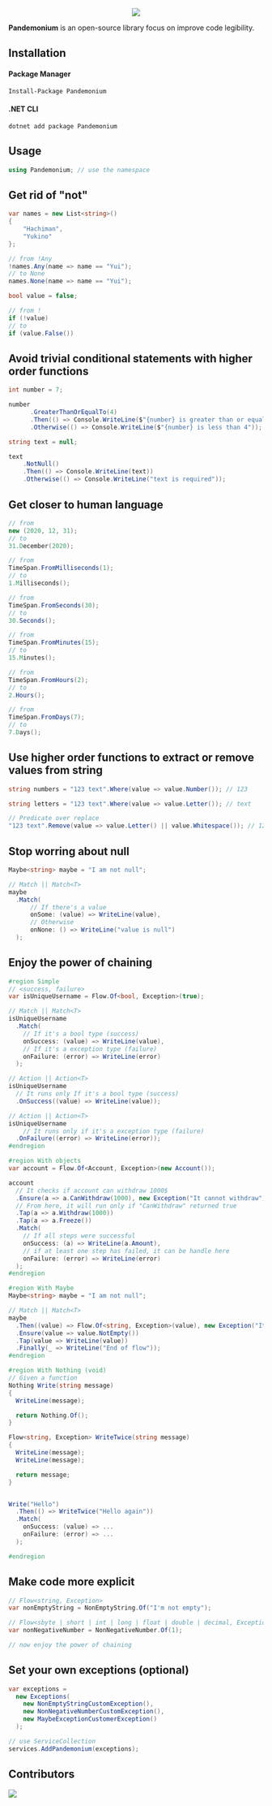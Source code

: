 <p align="center">
  <img src="./Resources/logo.png">
</p>

**Pandemonium** is an open-source library focus on improve code legibility.

## Installation

#### Package Manager   

	Install-Package Pandemonium

#### .NET CLI    
    dotnet add package Pandemonium

## Usage
```csharp
using Pandemonium; // use the namespace
```

## Get rid of "not"

```csharp
var names = new List<string>()
{
    "Hachiman",
    "Yukino"
};

// from !Any
!names.Any(name => name == "Yui");
// to None
names.None(name => name == "Yui");

bool value = false;

// from !
if (!value)
// to
if (value.False())
```

## Avoid trivial conditional statements with higher order functions

```csharp
int number = 7;

number
      .GreaterThanOrEqualTo(4)
      .Then(() => Console.WriteLine($"{number} is greater than or equal to 4")) // if
      .Otherwise(() => Console.WriteLine($"{number} is less than 4")); // else

string text = null;

text
    .NotNull()
    .Then(() => Console.WriteLine(text))
    .Otherwise(() => Console.WriteLine("text is required"));
```

## Get closer to human language

```csharp
// from
new (2020, 12, 31);
// to
31.December(2020);

// from 
TimeSpan.FromMilliseconds(1);
// to
1.Milliseconds();

// from
TimeSpan.FromSeconds(30);
// to
30.Seconds();

// from
TimeSpan.FromMinutes(15);
// to
15.Minutes();

// from
TimeSpan.FromHours(2);
// to
2.Hours();

// from
TimeSpan.FromDays(7);
// to
7.Days();
```

## Use higher order functions to extract or remove values from string

```csharp
string numbers = "123 text".Where(value => value.Number()); // 123

string letters = "123 text".Where(value => value.Letter()); // text

// Predicate over replace
"123 text".Remove(value => value.Letter() || value.Whitespace()); // 123
```

## Stop worring about null

```csharp
Maybe<string> maybe = "I am not null";

// Match || Match<T> 
maybe
  .Match(
      // If there's a value
      onSome: (value) => WriteLine(value),
      // Otherwise
      onNone: () => WriteLine("value is null")
  );
```

## Enjoy the power of chaining

```csharp
#region Simple
// <success, failure>
var isUniqueUsername = Flow.Of<bool, Exception>(true);

// Match || Match<T> 
isUniqueUsername
  .Match(
    // If it's a bool type (success)
    onSuccess: (value) => WriteLine(value),
    // If it's a exception type (failure)
    onFailure: (error) => WriteLine(error)
  );

// Action || Action<T>
isUniqueUsername
  // It runs only If it's a bool type (success)
  .OnSuccess((value) => WriteLine(value));

// Action || Action<T>
isUniqueUsername
    // It runs only if it's a exception type (failure)
  .OnFailure((error) => WriteLine(error));
#endregion

#region With objects 
var account = Flow.Of<Account, Exception>(new Account());

account
  // It checks if account can withdraw 1000$
  .Ensure(a => a.CanWithdraw(1000), new Exception("It cannot withdraw"))
  // From here, it will run only if "CanWithdraw" returned true
  .Tap(a => a.Withdraw(1000))
  .Tap(a => a.Freeze())
  .Match(
    // If all steps were successful 
    onSuccess: (a) => WriteLine(a.Amount),
    // if at least one step has failed, it can be handle here
    onFailure: (error) => WriteLine(error)
  );
#endregion

#region With Maybe 
Maybe<string> maybe = "I am not null";

// Match || Match<T> 
maybe
  .Then((value) => Flow.Of<string, Exception>(value), new Exception("It must have a value"))
  .Ensure(value => value.NotEmpty())
  .Tap(value => WriteLine(value))
  .Finally(_ => WriteLine("End of flow"));
#endregion

#region With Nothing (void)
// Given a function
Nothing Write(string message) 
{
  WriteLine(message);

  return Nothing.Of();
}

Flow<string, Exception> WriteTwice(string message) 
{
  WriteLine(message);
  WriteLine(message);

  return message;
}


Write("Hello")
  .Then(() => WriteTwice("Hello again"))
  .Match(
    onSuccess: (value) => ...
    onFailure: (error) => ...
  );

#endregion

```

## Make code more explicit

```csharp
// Flow<string, Exception>
var nonEmptyString = NonEmptyString.Of("I'm not empty");

// Flow<sbyte | short | int | long | float | double | decimal, Exception>
var nonNegativeNumber = NonNegativeNumber.Of(1);

// now enjoy the power of chaining
```

## Set your own exceptions (optional)
```csharp
var exceptions = 
  new Exceptions(
    new NonEmptyStringCustomException(),
    new NonNegativeNumberCustomException(),
    new MaybeExceptionCustomerException()
  );

// use ServiceCollection
services.AddPandemonium(exceptions);
```

## Contributors

<a href="https://github.com/ghiorzi/pandemonium/graphs/contributors">
  <img src="https://contributors-img.web.app/image?repo=ghiorzi/pandemonium" />
</a>

